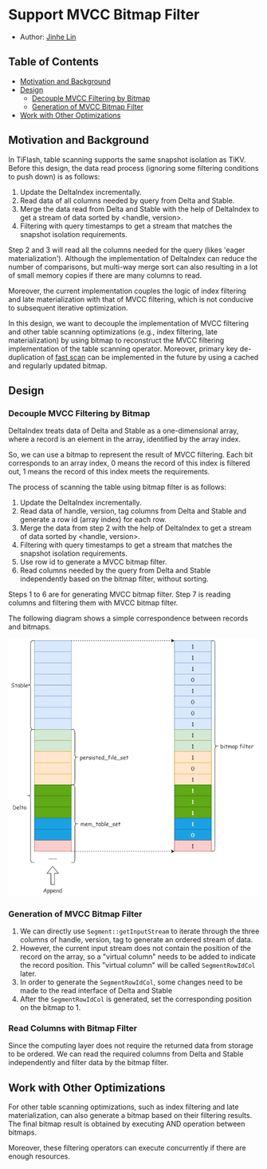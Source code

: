 # Support MVCC Bitmap Filter
- Author: [Jinhe Lin](https://github.com/JinheLin)
## Table of Contents
- [Motivation and Background](#Motivation-and-Background)
- [Design](#Design)
	- [Decouple MVCC Filtering by Bitmap](#Decouple-MVCC-Filtering-by-Bitmap)
	- [Generation of MVCC Bitmap Filter](#Generation-of-MVCC-Bitmap-Filter)
- [Work with Other Optimizations](#Work-with-Other-Optimizations)

## Motivation and Background

In TiFlash, table scanning supports the same snapshot isolation as TiKV. Before this design, the data read process (ignoring some filtering conditions to push down) is as follows:
1. Update the DeltaIndex incrementally.
2. Read data of all columns needed by query from Delta and Stable.
3. Merge the data read from Delta and Stable with the help of DeltaIndex to get a stream of data sorted by <handle, version>.
4. Filtering with query timestamps to get a stream that matches the snapshot isolation requirements.

Step 2 and 3 will read all the columns needed for the query (likes 'eager materialization'). Although the implementation of DeltaIndex can reduce the number of comparisons, but multi-way merge sort can also resulting in a lot of small memory copies if there are many columns to read.

Moreover, the current implementation couples the logic of index filtering and late materialization with that of MVCC filtering, which is not conducive to subsequent iterative optimization.

In this design, we want to decouple the implementation of MVCC filtering and other table scanning optimizations (e.g., index filtering, late materialization) by using bitmap to reconstruct the MVCC filtering implementation of the table scanning operator. Moreover, primary key de-duplication of [fast scan](https://github.com/pingcap/tiflash/blob/master/docs/design/2022-07-19-tiflash-support-fast-mode.md) can be implemented in the future by using a cached and regularly updated bitmap.

## Design  
### Decouple MVCC Filtering by Bitmap

DeltaIndex treats data of Delta and Stable as a one-dimensional array, where a record is an element in the array, identified by the array index.

So, we can use a bitmap to represent the result of MVCC filtering. Each bit corresponds to an array index, 0 means the record of this index is filtered out, 1 means the record of this index meets the requirements.

The process of scanning the table using bitmap filter is as follows:
1. Update the DeltaIndex incrementally.
2. Read data of handle, version, tag columns from Delta and Stable and generate a row id (array index) for each row.
3. Merge the data from step 2 with the help of DeltaIndex to get a stream of data sorted by <handle, version>.
5. Filtering with query timestamps to get a stream that matches the snapshot isolation requirements.
6. Use row id to generate a MVCC bitmap filter. 
7. Read columns needed by the query from Delta and Stable independently based on the bitmap filter, without sorting.

Steps 1 to 6 are for generating MVCC bitmap filter. Step 7 is reading columns and filtering them with MVCC bitmap filter. 

The following diagram shows a simple correspondence between records and bitmaps.

![](./images/2022-12-08-mvcc-bitmap-filter.png)

### Generation of MVCC Bitmap Filter

1. We can directly use `Segment::getInputStream` to iterate through the three columns of handle, version, tag to generate an ordered stream of data.
2. However, the current input stream does not contain the position of the record on the array, so a "virtual column" needs to be added to indicate the record position. This "virtual column" will be called `SegmentRowIdCol` later.
3. In order to generate the `SegmentRowIdCol`, some changes need to be made to the read interface of Delta and Stable
4. After the `SegmentRowIdCol` is generated, set the corresponding position on the bitmap to 1.

### Read Columns with Bitmap Filter

Since the computing layer does not require the returned data from storage to be ordered. We can read the required columns from Delta and Stable independently and filter data by the bitmap filter.

## Work with Other Optimizations

For other table scanning optimizations, such as index filtering and late materialization, can also generate a bitmap based on their filtering results. The final bitmap result is obtained by executing AND operation between bitmaps.

Moreover, these filtering operators can execute concurrently if there are enough resources.
